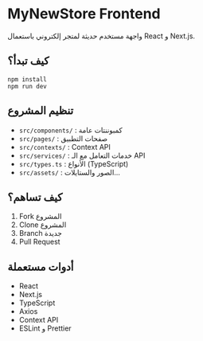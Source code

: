 # MyNewStore Frontend

واجهة مستخدم حديثة لمتجر إلكتروني باستعمال React و Next.js.

## كيف تبدأ؟

```
npm install
npm run dev
```

## تنظيم المشروع

- `src/components/` : كمبوننتات عامة
- `src/pages/` : صفحات التطبيق
- `src/contexts/` : Context API
- `src/services/` : خدمات التعامل مع الـ API
- `src/types.ts` : الأنواع (TypeScript)
- `src/assets/` : الصور والستايلات...

## كيف تساهم؟

1. Fork المشروع
2. Clone المشروع
3. Branch جديدة
4. Pull Request

## أدوات مستعملة

- React
- Next.js
- TypeScript
- Axios
- Context API
- ESLint و Prettier